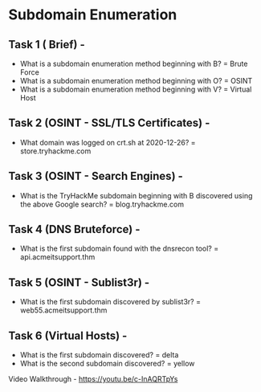 # Subdomain Enumeration
## Task 1 ( Brief) - 
* What is a subdomain enumeration method beginning with B?
 = Brute Force
* What is a subdomain enumeration method beginning with O?
 = OSINT
* What is a subdomain enumeration method beginning with V?
 = Virtual Host
## Task 2 (OSINT - SSL/TLS Certificates) - 
* What domain was logged on crt.sh at 2020-12-26?
 = store.tryhackme.com
## Task 3 (OSINT - Search Engines) - 
* What is the TryHackMe subdomain beginning with B discovered using the above Google search?
 = blog.tryhackme.com
## Task 4 (DNS Bruteforce) - 
* What is the first subdomain found with the dnsrecon tool?
 = api.acmeitsupport.thm
## Task 5 (OSINT - Sublist3r) - 
* What is the first subdomain discovered by sublist3r?
 = web55.acmeitsupport.thm
## Task 6 (Virtual Hosts) - 
* What is the first subdomain discovered?
 = delta
* What is the second subdomain discovered?
 = yellow

Video Walkthrough - https://youtu.be/c-InAQRTpYs